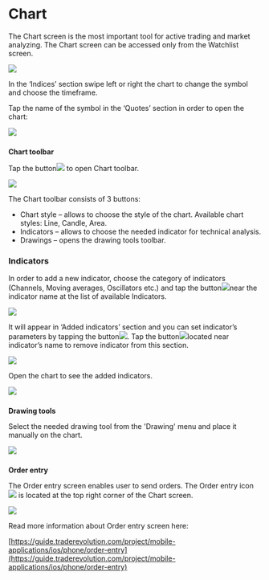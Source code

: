# Chart

The Chart screen is the most important tool for active trading and market analyzing. The Chart screen can be accessed only from the Watchlist screen.

![](../../../.gitbook/assets/1%20%2829%29.png)

In the ‘Indices’ section swipe left or right the chart to change the symbol and choose the timeframe.

Tap the name of the symbol in the ‘Quotes’ section in order to open the chart:

![](../../../.gitbook/assets/2%20%2850%29.png)

### **Chart toolbar** 

Tap the button![](../../../.gitbook/assets/3.jpg)to open Chart toolbar.

![](../../../.gitbook/assets/3%20%2861%29.png)

The Chart toolbar consists of 3 buttons:

* Chart style – allows to choose the style of the chart. Available chart styles: Line, Candle, Area.
* Indicators – allows to choose the needed indicator for technical analysis.
* Drawings – opens the drawing tools toolbar.

### **Indicators**

In order to add a new indicator, choose the category of indicators \(Channels, Moving averages, Oscillators etc.\) and tap the button![](../../../.gitbook/assets/add.%20%281%29.jpg)near the indicator name at the list of available Indicators.

![](../../../.gitbook/assets/4%20%2831%29.png)

It will appear in ‘Added indicators’ section and you can set indicator’s parameters by tapping the button![](../../../.gitbook/assets/4%20%282%29.jpg). Tap the button![](../../../.gitbook/assets/delete.%20%282%29.jpg)located near indicator’s name to remove indicator from this section. 

![](../../../.gitbook/assets/5%20%2834%29.png)

Open the chart to see the added indicators.

![](../../../.gitbook/assets/6%20%283%29.png)

### **Drawing tools**

Select the needed drawing tool from the 'Drawing' menu and place it manually on the chart.

![](../../../.gitbook/assets/7.png)

### **Order entry**

 The Order entry screen enables user to send orders. The Order entry icon![](../../../.gitbook/assets/8.jpg)is located at the top right corner of the Chart screen.

![](../../../.gitbook/assets/99.png)

Read more information about Order entry screen here:

[https://guide.traderevolution.com/project/mobile-applications/ios/phone/order-entry](https://guide.traderevolution.com/project/mobile-applications/ios/phone/order-entry)

